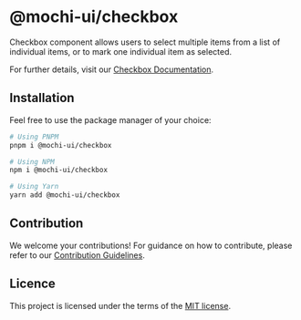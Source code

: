 # @mochi-ui/checkbox

Checkbox component allows users to select multiple items from a list of
individual items, or to mark one individual item as selected.

For further details, visit our
[Checkbox Documentation](https://ds.mochiui.com/?path=/docs/components-checkbox--docs).

## Installation

Feel free to use the package manager of your choice:

```sh
# Using PNPM
pnpm i @mochi-ui/checkbox

# Using NPM
npm i @mochi-ui/checkbox

# Using Yarn
yarn add @mochi-ui/checkbox
```

## Contribution

We welcome your contributions! For guidance on how to contribute, please refer
to our [Contribution Guidelines](/CONTRIBUTING.md).

## Licence

This project is licensed under the terms of the
[MIT license](https://choosealicense.com/licenses/mit/).
